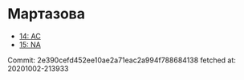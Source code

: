 # Мартазова
- [14: AC](14.md)
- [15: NA](15.md)

Commit: 2e390cefd452ee10ae2a71eac2a994f788684138
 fetched at: 20201002-213933
